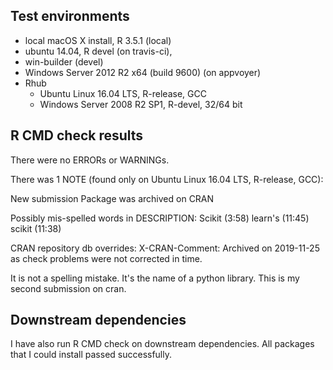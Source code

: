 ## Test environments

* local macOS X install, R 3.5.1 (local)
* ubuntu 14.04, R devel (on travis-ci),
* win-builder (devel)
* Windows Server 2012 R2 x64 (build 9600) (on appvoyer)
* Rhub
    * Ubuntu Linux 16.04 LTS, R-release, GCC
    * Windows Server 2008 R2 SP1, R-devel, 32/64 bit


## R CMD check results
There were no ERRORs or WARNINGs. 

There was 1 NOTE (found only on Ubuntu Linux 16.04 LTS, R-release, GCC):

  New submission
  Package was archived on CRAN

  Possibly mis-spelled words in DESCRIPTION:
  Scikit (3:58)
  learn's (11:45)
  scikit (11:38)
  
  CRAN repository db overrides:
  X-CRAN-Comment: Archived on 2019-11-25 as check problems were not
    corrected in time.
 
  It is not a spelling mistake. It's the name of a python library.
  This is my second submission on cran.
  
 ## Downstream dependencies
 
I have also run R CMD check on downstream dependencies.
All packages that I could install passed successfully. 
